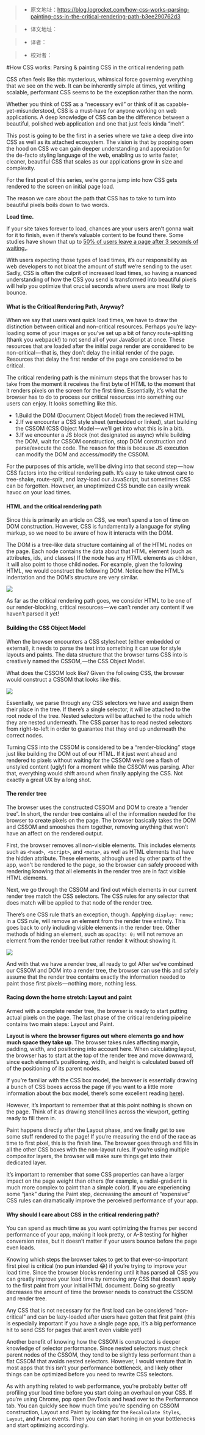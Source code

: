 > * 原文地址：https://blog.logrocket.com/how-css-works-parsing-painting-css-in-the-critical-rendering-path-b3ee290762d3

> * 译文地址：

> * 译者：

> * 校对者：

#How CSS works: Parsing & painting CSS in the critical rendering path

CSS often feels like this mysterious, whimsical force governing everything that we see on the web. It can be inherently simple at times, yet writing scalable, performant CSS seems to be the exception rather than the norm.

Whether you think of CSS as a “necessary evil” or think of it as capable-yet-misunderstood, CSS is a must-have for anyone working on web applications. A deep knowledge of CSS can be the difference between a beautiful, polished web application and one that just feels kinda “meh”.

This post is going to be the first in a series where we take a deep dive into CSS as well as its attached ecosystem. The vision is that by popping open the hood on CSS we can gain deeper understanding and appreciation for the de-facto styling language of the web, enabling us to write faster, cleaner, beautiful CSS that scales as our applications grow in size and complexity.

For the first post of this series, we’re gonna jump into how CSS gets rendered to the screen on initial page load.

The reason we care about the path that CSS has to take to turn into beautiful pixels boils down to two words.

**Load time.**

If your site takes forever to load, chances are your users aren’t gonna wait for it to finish, even if there’s valuable content to be found there. Some studies have shown that up to [50% of users leave a page after 3 seconds of waiting.](https://www.thinkwithgoogle.com/marketing-resources/data-measurement/mobile-page-speed-new-industry-benchmarks/).

With users expecting those types of load times, it’s our responsibility as web developers to not bloat the amount of stuff we’re sending to the user. Sadly, CSS is often the culprit of increased load times, so having a nuanced understanding of how the CSS you send is transformed into beautiful pixels will help you optimize that crucial seconds where users are most likely to bounce.

#### What is the Critical Rendering Path, Anyway?

When we say that users want quick load times, we have to draw the distinction between critical and non-critical resources. Perhaps you’re lazy-loading some of your images or you’ve set up a bit of fancy route-splitting (thank you webpack!) to not send all of your JavaScript at once. These resources that are loaded after the initial page render are considered to be non-critical — that is, they don’t delay the initial render of the page. Resources that delay the first render of the page are considered to be critical.

The critical rendering path is the minimum steps that the browser has to take from the moment it receives the first byte of HTML to the moment that it renders pixels on the screen for the first time. Essentially, it’s what the browser has to do to process our critical resources into something our users can enjoy. It looks something like this.

* 1.Build the DOM (Document Object Model) from the recieved HTML
* 2.If we encounter a CSS style sheet (embedded or linked), start building the CSSOM (CSS Object Model — we’ll get into what this is in a bit).
* 3.If we encounter a JS block (not designated as async) while building the DOM, wait for CSSOM construction, stop DOM construction and parse/execute the code. The reason for this is because JS execution can modify the DOM and access/modify the CSSOM.

For the purposes of this article, we’ll be diving into that second step — how CSS factors into the critical rendering path. It’s easy to take utmost care to tree-shake, route-split, and lazy-load our JavaScript, but sometimes CSS can be forgotten. However, an unoptimized CSS bundle can easily wreak havoc on your load times.

#### HTML and the critical rendering path

Since this is primarily an article on CSS, we won’t spend a ton of time on DOM construction. However, CSS is fundamentally a language for styling markup, so we need to be aware of how it interacts with the DOM.

The DOM is a tree-like data structure containing all of the HTML nodes on the page. Each node contains the data about that HTML element (such as attributes, ids, and classes) If the node has any HTML elements as children, it will also point to those child nodes. For example, given the following HTML, we would construct the following DOM. Notice how the HTML’s indentation and the DOM’s structure are very similar.

![](https://luoleiorg.b0.upaiyun.com/source/translation/1.png)

As far as the critical rendering path goes, we consider HTML to be one of our render-blocking, critical resources — we can’t render any content if we haven’t parsed it yet!

#### Building the CSS Object Model

When the browser encounters a CSS stylesheet (either embedded or external), it needs to parse the text into something it can use for style layouts and paints. The data structure that the browser turns CSS into is creatively named the CSSOM, — the CSS Object Model.

What does the CSSOM look like? Given the following CSS, the browser would construct a CSSOM that looks like this.

![](https://luoleiorg.b0.upaiyun.com/source/translation/2.png)

Essentially, we parse through any CSS selectors we have and assign them their place in the tree. If there’s a single selector, it will be attached to the root node of the tree. Nested selectors will be attached to the node which they are nested underneath. The CSS parser has to read nested selectors from right-to-left in order to guarantee that they end up underneath the correct nodes.

Turning CSS into the CSSOM is considered to be a “render-blocking” stage just like building the DOM out of our HTML. If it just went ahead and rendered to pixels without waiting for the CSSOM we’d see a flash of unstyled content (ugly!) for a moment while the CSSOM was parsing. After that, everything would shift around when finally applying the CSS. Not exactly a great UX by a long shot.

#### The render tree

The browser uses the constructed CSSOM and DOM to create a “render tree”. In short, the render tree contains all of the information needed for the browser to create pixels on the page. The browser basically takes the DOM and CSSOM and smooshes them together, removing anything that won’t have an affect on the rendered output.


First, the browser removes all non-visible elements. This includes elements such as `<head>`,` <script>`, and `<meta>`, as well as HTML elements that have the hidden attribute. These elements, although used by other parts of the app, won't be rendered to the page, so the browser can safely proceed with rendering knowing that all elements in the render tree are in fact visible HTML elements.

Next, we go through the CSSOM and find out which elements in our current render tree match the CSS selectors. The CSS rules for any selector that does match will be applied to that node of the render tree.

There’s one CSS rule that’s an exception, though. Applying `display: none;` in a CSS rule, will remove an element from the render tree entirely. This goes back to only including visible elements in the render tree. Other methods of hiding an element, such as `opacity: 0;` will not remove an element from the render tree but rather render it without showing it.

![](https://luoleiorg.b0.upaiyun.com/source/translation/3.png)

And with that we have a render tree, all ready to go! After we’ve combined our CSSOM and DOM into a render tree, the browser can use this and safely assume that the render tree contains exactly the information needed to paint those first pixels — nothing more, nothing less.

#### Racing down the home stretch: Layout and paint

Armed with a complete render tree, the browser is ready to start putting actual pixels on the page. The last phase of the critical rendering pipeline contains two main steps: Layout and Paint.

**Layout is where the browser figures out where elements go and how much space they take up**. The browser takes rules affecting margin, padding, width, and positioning into account here. When calculating layout, the browser has to start at the top of the render tree and move downward, since each element’s positioning, width, and height is calculated based off of the positioning of its parent nodes.

If you’re familiar with the CSS box model, the browser is essentially drawing a bunch of CSS boxes across the page (if you want to a little more information about the box model, there’s some excellent reading [here](https://developer.mozilla.org/en-US/docs/Learn/CSS/Introduction_to_CSS/Box_model)).

However, it’s important to remember that at this point nothing is shown on the page. Think of it as drawing stencil lines across the viewport, getting ready to fill them in.

Paint happens directly after the Layout phase, and we finally get to see some stuff rendered to the page! If you’re measuring the end of the race as time to first pixel, this is the finish line. The browser goes through and fills in all the other CSS boxes with the non-layout rules. If you’re using multiple compositor layers, the browser will make sure things get into their dedicated layer.

It’s important to remember that some CSS properties can have a larger impact on the page weight than others (for example, a radial-gradient is much more complex to paint than a simple color). If you are experiencing some “jank” during the Paint step, decreasing the amount of “expensive” CSS rules can dramatically improve the perceived performance of your app.

#### Why should I care about CSS in the critical rendering path?

You can spend as much time as you want optimizing the frames per second performance of your app, making it look pretty, or A-B testing for higher conversion rates, but it doesn’t matter if your users bounce before the page even loads.

Knowing which steps the browser takes to get to that ever-so-important first pixel is critical (no pun intended 😂) if you’re trying to improve your load time. Since the browser blocks rendering until it has parsed all CSS you can greatly improve your load time by removing any CSS that doesn’t apply to the first paint from your initial HTML document. Doing so greatly decreases the amount of time the browser needs to construct the CSSOM and render tree.

Any CSS that is not necessary for the first load can be considered “non-critical” and can be lazy-loaded after users have gotten that first paint (this is especially important if you have a single page app, it’s a big performance hit to send CSS for pages that aren’t even visible yet!)

Another benefit of knowing how the CSSOM is constructed is deeper knowledge of selector performance. Since nested selectors must check parent nodes of the CSSOM, they tend to be slightly less performant than a flat CSSOM that avoids nested selectors. However, I would venture that in most apps that this isn’t your performance bottleneck, and likely other things can be optimized before you need to rewrite CSS selectors.

As with anything related to web performance, you’re probably better off profiling your load time before you start doing an overhaul on your CSS. If you’re using Chrome, pop open DevTools and head over to the Performance tab. You can quickly see how much time you're spending on CSSOM construction, Layout and Paint by looking for the `Recalculate Styles`, `Layout`, and `Paint` events. Then you can start honing in on your bottlenecks and start optimizing accordingly.



